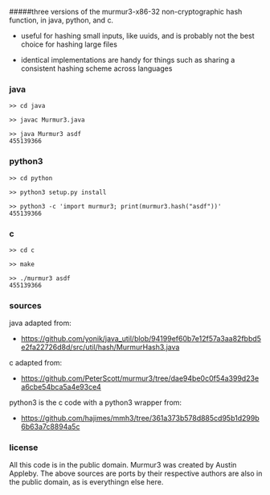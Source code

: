 #####three versions of the murmur3-x86-32 non-cryptographic hash function, in java, python, and c.

- useful for hashing small inputs, like uuids, and is probably not the best choice for hashing large files

- identical implementations are handy for things such as sharing a consistent hashing scheme across languages

### java

```
>> cd java

>> javac Murmur3.java

>> java Murmur3 asdf
455139366
```

### python3

```
>> cd python

>> python3 setup.py install

>> python3 -c 'import murmur3; print(murmur3.hash("asdf"))'
455139366
```

### c

```
>> cd c

>> make

>> ./murmur3 asdf
455139366
```

### sources

java adapted from:
 - https://github.com/yonik/java_util/blob/94199ef60b7e12f57a3aa82fbbd5e2fa22726d8d/src/util/hash/MurmurHash3.java

c adapted from:
 - https://github.com/PeterScott/murmur3/tree/dae94be0c0f54a399d23ea6cbe54bca5a4e93ce4

python3 is the c code with a python3 wrapper from:
 - https://github.com/hajimes/mmh3/tree/361a373b578d885cd95b1d299b6b63a7c8894a5c

### license

All this code is in the public domain. Murmur3 was created by Austin Appleby. The above sources are ports by their respective authors are also in the public domain, as is everythingn else here.
